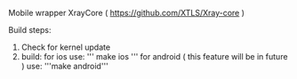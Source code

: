 Mobile wrapper XrayCore ( https://github.com/XTLS/Xray-core )

Build steps:
1. Check for kernel update
2. build:
    for ios use: ''' make ios
    '''
    for android ( this feature will be in future ) use: '''make android'''